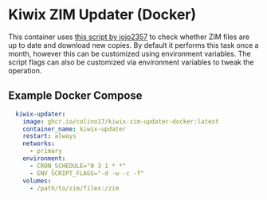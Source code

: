 # Kiwix ZIM Updater (Docker)
This container uses [this script by jojo2357](https://github.com/jojo2357/kiwix-zim-updater) to check whether ZIM files are up to date and download new copies. By default it performs this task once a month, however this can be customized using environment variables. The script flags can also be customized via environment variables to tweak the operation.

## Example Docker Compose

```yaml
  kiwix-updater:
    image: ghcr.io/colino17/kiwix-zim-updater-docker:latest
    container_name: kiwix-updater
    restart: always
    networks:
      - primary
    environment:
      - CRON_SCHEDULE="0 3 1 * *"
      - ENV SCRIPT_FLAGS="-d -w -c -f"
    volumes:
      - /path/to/zim/files:/zim
```
